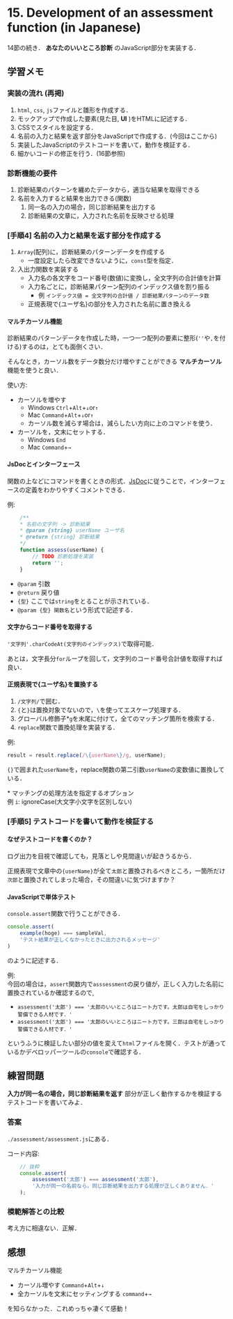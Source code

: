 # 15. Development of an assessment function (in Japanese)

14節の続き． **あなたのいいところ診断** のJavaScript部分を実装する．

## 学習メモ

### 実装の流れ (再掲)

1. `html`, `css`, `js`ファイルと雛形を作成する．
2. モックアップで作成した要素(見た目, **UI** )をHTMLに記述する．
3. CSSでスタイルを設定する．
4. 名前の入力と結果を返す部分をJavaScriptで作成する．(今回はここから)
5. 実装したJavaScriptのテストコードを書いて，動作を検証する．
6. 細かいコードの修正を行う．(16節参照)

### 診断機能の要件

1. 診断結果のパターンを纏めたデータから，適当な結果を取得できる
2. 名前を入力すると結果を出力できる(関数)
    1. 同一名の入力の場合，同じ診断結果を出力する
    2. 診断結果の文章に，入力された名前を反映させる処理


### [手順4] 名前の入力と結果を返す部分を作成する
1. `Array`(配列)に，診断結果のパターンデータを作成する
    - 一度設定したら改変できないように，`const`型を指定．
2. 入出力関数を実装する
    - 入力名の各文字をコード番号(数値)に変換し，全文字列の合計値を計算
    - 入力名ごとに，診断結果パターン配列のインデックス値を割り振る
        - 例 `インデックス値 = 全文字列の合計値 / 診断結果パターンのデータ数`
    - 正規表現で{ユーザ名}の部分を入力された名前に置き換える
  
#### マルチカーソル機能

診断結果のパターンデータを作成した時，一つ一つ配列の要素に整形(`''`や`,`を付ける)するのは，とても面倒くさい．

そんなとき，カーソル数をデータ数分だけ増やすことができる **マルチカーソル** 機能を使うと良い．

使い方:<br>
- カーソルを増やす
    - Windows `Ctrl`+`Alt`+`↓`or`↑`
    - Mac `Command`+`Alt`+`↓`or`↑`
    - カーソル数を減らす場合は，減らしたい方向に上のコマンドを使う．
- カーソルを，文末にセットする．
    - Windows `End`
    - Mac `Command`+`→` 


#### JsDocとインターフェース

関数の上などにコマンドを書くときの形式．[JsDoc](http://usejsdoc.org/)に従うことで，インターフェースの定義をわかりやすくコメントできる．

例:

```javascript
    /**
    * 名前の文字列 -> 診断結果
    * @param {string} userName ユーザ名
    * @return {string} 診断結果
    */
    function assess(userName) {
        // TODO 診断処理を実装
        return '';
    }
```

- `@param` 引数
- `@return` 戻り値
- `{型}` ここでは`string`をとることが示されている．
- `@param {型} 関数名`という形式で記述する．
 
#### 文字からコード番号を取得する

`'文字列'.charCodeAt(文字列のインデックス)`で取得可能．

あとは，文字長分`for`ループを回して，文字列のコード番号合計値を取得すれば良い．

#### 正規表現で{ユーザ名}を置換する

1. `/文字列/`で囲む．
2. `{`と`}`は置換対象でないので，`\`を使ってエスケープ処理する．
3. グローバル修飾子\*`g`を末尾に付けて，全てのマッチング箇所を検索する．
4. `replace`関数で置換処理を実装する．

例:

```javascript
result = result.replace(/\{userName\}/g, userName);
```
`{}`で囲まれた`userName`を，replace関数の第二引数`userName`の変数値に置換している．

\* マッチングの処理方法を指定するオプション<br>
例 `i`: ignoreCase(大文字小文字を区別しない)

### [手順5] テストコードを書いて動作を検証する

#### なぜテストコードを書くのか？

ログ出力を目視で確認しても，見落としや見間違いが起きうるから．

正規表現で文章中の`{userName}`が全て`太郎`と置換されるべきところ，一箇所だけ`次郎`と置換されてしまった場合，その間違いに気づけますか？

#### JavaScriptで単体テスト

`console.assert`関数で行うことができる．

```javascript
console.assert(
    example(hoge) === sampleVal,
    'テスト結果が正しくなかったときに出力されるメッセージ'
)
```

のように記述する．

例:<br>
今回の場合は，`assert`関数内で`asssessment`の戻り値が，正しく入力した名前に置換されているか確認するので,

- `assessment('太郎') === '太郎のいいところはニート力です。太郎は自宅をしっかり警備できる人材です．'`
- `assessment('太郎') === '太郎のいいところはニート力です。三郎は自宅をしっかり警備できる人材です．'`

というふうに検証したい部分の値を変えて`html`ファイルを開く．テストが通っているかデベロッパーツールの`console`で確認する．

## 練習問題

**入力が同一名の場合，同じ診断結果を返す** 部分が正しく動作するかを検証するテストコードを書いてみよ．

### 答案

`./assessment/assessment.js`にある．

コード内容:

```javascript
    // 抜粋
    console.assert(
        assessment('太郎') === assessment('太郎'),
        '入力が同一の名前なら，同じ診断結果を出力する処理が正しくありません．'
    );
```

### 模範解答との比較

考え方に相違ない．正解．

## 感想

マルチカーソル機能

- カーソル増やす `Command`+`Alt`+`↓`
- 全カーソルを文末にセッティングする `command`+`→`

を知らなかった．これめっちゃ凄くて感動！